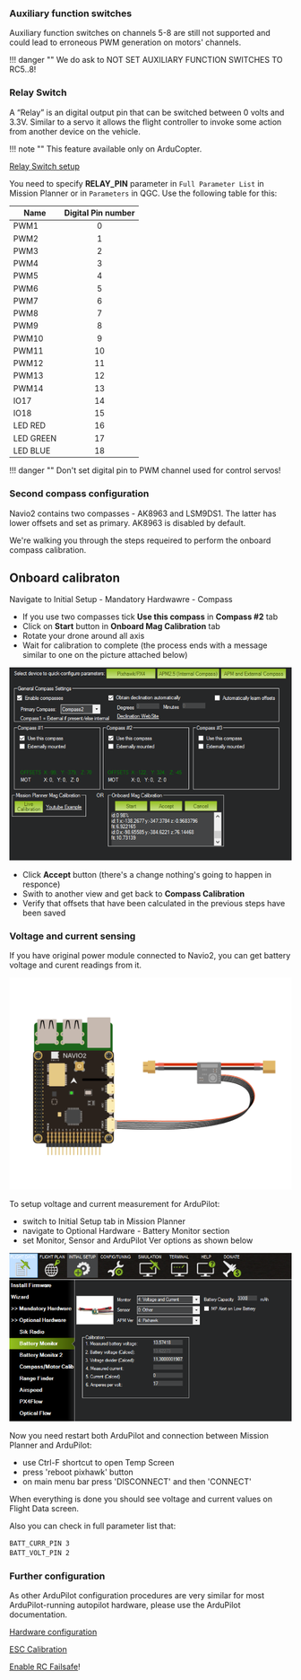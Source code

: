 ### Auxiliary function switches

Auxiliary function switches on channels 5-8 are still not supported and could lead to erroneous PWM generation on motors' channels.

!!! danger ""
    We do ask to NOT SET AUXILIARY FUNCTION SWITCHES TO RC5..8!

### Relay Switch

A “Relay” is an digital output pin that can be switched between 0 volts and 3.3V. Similar to a servo it allows the flight controller to invoke some action from another device on the vehicle.

!!! note ""
    This feature available only on ArduCopter.

[Relay Switch setup](http://ardupilot.org/copter/docs/common-relay.html)

You need to specify **RELAY_PIN** parameter in `Full Parameter List` in Mission Planner or in `Parameters` in QGC. Use the following table for this:

| Name | Digital Pin number |
| ------- | :-------: |
| PWM1 | 0 |
| PWM2 | 1 |
| PWM3 | 2 |
| PWM4 | 3 |
| PWM5 | 4 |
| PWM6 | 5 |
| PWM7 | 6 |
| PWM8 | 7 |
| PWM9 | 8 |
| PWM10 | 9 |
| PWM11 | 10 |
| PWM12 | 11 |
| PWM13 | 12 |
| PWM14 | 13 |
| IO17 | 14 |
| IO18 | 15 |
| LED RED | 16 |
| LED GREEN | 17 |
| LED BLUE | 18 |

!!! danger ""
    Don't set digital pin to PWM channel used for control servos!


### Second compass configuration

Navio2 contains two compasses - AK8963 and LSM9DS1. The latter has lower offsets and set as primary.
AK8963 is disabled by default.  

We're walking you through the steps requeired to perform the onboard compass calibration. 

## Onboard calibraton

Navigate to Initial Setup - Mandatory Hardwawre - Compass

- If you use two compasses tick **Use this compass** in **Compass #2** tab
- Click on **Start** button in **Onboard Mag Calibration** tab
- Rotate your drone around all axis
- Wait for calibration to complete (the process ends with a message similar to one on the picture attached below)

![compass-onboard-calibration](img/compass-onboard-calibration.png)

- Click **Accept** button (there's a change nothing's going to happen in responce)
- Swith to another view and get back to **Compass Calibration**
- Verify that offsets that have been calculated in the previous steps have been saved

### Voltage and current sensing

If you have original power module connected to Navio2, you can get battery voltage and curent readings from it.

![PM](img/navio2-power-module.png)

To setup voltage and current measurement for ArduPilot:

- switch to Initial Setup tab in Mission Planner
- navigate to Optional Hardware - Battery Monitor section
- set Monitor, Sensor and ArduPilot Ver options as shown below

![BatteryMonitor](img/mp-battery-monitor.png)

Now you need restart both ArduPilot and connection between Mission Planner and ArduPilot:

- use Ctrl-F shortcut to open Temp Screen
- press 'reboot pixhawk' button
- on main menu bar press 'DISCONNECT' and then 'CONNECT'

When everything is done you should see voltage and current values on Flight Data screen. 

Also you can check in full parameter list that:

```bash
BATT_CURR_PIN 3
BATT_VOLT_PIN 2
```
### Further configuration

As other ArduPilot configuration procedures are very similar for most ArduPilot-running autopilot hardware, please use the ArduPilot documentation.

[Hardware configuration](http://ardupilot.org/copter/docs/configuring-hardware.html)

[ESC Calibration](http://ardupilot.org/copter/docs/esc-calibration.html)

[Enable RC Failsafe](http://ardupilot.org/copter/docs/radio-failsafe.html)!
